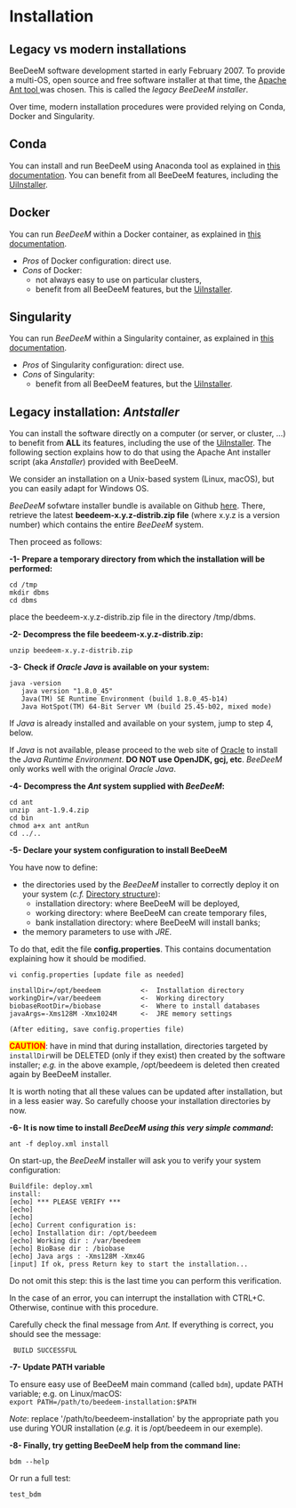 # Installation

## Legacy vs modern installations

BeeDeeM software development started in early February 2007. To provide a multi-OS, open source and free software installer at that time, the [Apache Ant tool ](https://ant.apache.org/)was chosen. This is called the _legacy BeeDeeM installer_.&#x20;

Over time, modern installation procedures were provided relying on Conda, Docker and Singularity.

## Conda

You can install and run BeeDeeM using Anaconda tool as explained in [this documentation](https://anaconda.org/SeBiMER/beedeem). You can benefit from all BeeDeeM features, including the [UiInstaller](../getting-started-1/).&#x20;

## Docker

You can run _BeeDeeM_ within a Docker container, as explained in [this documentation](https://github.com/pgdurand/BeeDeeM/tree/master/docker).&#x20;

* _Pros_ of Docker configuration: direct use.&#x20;
* _Cons_ of Docker:&#x20;
  * not always easy to use on particular clusters,&#x20;
  * benefit from all BeeDeeM features, but the [UiInstaller](../getting-started-1/).&#x20;

## Singularity

You can run _BeeDeeM_ within a Singularity container, as explained in [this documentation](https://github.com/pgdurand/BeeDeeM/tree/master/singularity).&#x20;

* _Pros_ of Singularity configuration: direct use.&#x20;
* _Cons_ of Singularity:&#x20;
  * benefit from all BeeDeeM features, but the [UiInstaller](../getting-started-1/).&#x20;

## Legacy installation: _Antstaller_

You can install the software directly on a computer (or server, or cluster, ...) to benefit from **ALL** its features, including the use of the [UiInstaller](../getting-started-1/). The following section explains how to do that using the Apache Ant installer script (aka _Anstaller_) provided with BeeDeeM.

We consider an installation on a Unix-based system (Linux, macOS), but you can easily adapt for Windows OS.

_BeeDeeM_ sofwtare installer bundle is available on Github [here](https://github.com/pgdurand/BeeDeeM/releases). There, retrieve the latest  **beedeem-x.y.z-distrib.zip file** (where x.y.z is a version number) which contains the entire _BeeDeeM_ system.

Then proceed as follows:

**-1- Prepare a temporary directory from which the installation will be performed:**

```
cd /tmp
mkdir dbms
cd dbms
```

place the beedeem-x.y.z-distrib.zip file in the directory /tmp/dbms.

**-2- Decompress the file beedeem-x.y.z-distrib.zip:**

```
unzip beedeem-x.y.z-distrib.zip
```

**-3- Check if **_**Oracle Java**_** is available on your system:**

```
java -version
   java version "1.8.0_45"
   Java(TM) SE Runtime Environment (build 1.8.0_45-b14)
   Java HotSpot(TM) 64-Bit Server VM (build 25.45-b02, mixed mode)
```

If _Java_ is already installed and available on your system, jump to step 4, below.

If _Java_ is not available, please proceed to the web site of [Oracle](http://www.oracle.com/technetwork/java/javase/downloads/jre8-downloads-2133155.html) to install the _Java Runtime Environment_. **DO NOT use OpenJDK, gcj, etc**. _BeeDeeM_ only works well with the original _Oracle Java_.

**-4- Decompress the **_**Ant**_** system supplied with **_**BeeDeeM**_**:**

```
cd ant
unzip  ant-1.9.4.zip
cd bin
chmod a+x ant antRun
cd ../..
```

**-5- Declare your system configuration to install BeeDeeM**

You have now to define:

* the directories used by the _BeeDeeM_ installer to correctly deploy it on your system (_c.f._ [Directory structure](directory\_structure.md)):&#x20;
  * installation directory: where BeeDeeM will be deployed,&#x20;
  * working directory: where BeeDeeM can create temporary files,
  * bank installation directory: where BeeDeeM will install banks;
* the memory parameters to use with _JRE_.

To do that, edit the file **config.properties**. This contains documentation explaining how it should be modified.

```
vi config.properties [update file as needed]

installDir=/opt/beedeem          <-  Installation directory
workingDir=/var/beedeem          <-  Working directory
biobaseRootDir=/biobase          <-  Where to install databases
javaArgs=-Xms128M -Xmx1024M      <-  JRE memory settings

(After editing, save config.properties file)
```

<mark style="color:red;">**CAUTION**</mark>: have in mind that during installation, directories targeted by `installDir`will be DELETED (only if they exist) then created by the software installer; _e.g._ in the above example, /opt/beedeem is deleted then created again by BeeDeeM installer.

It is worth noting that all these values can be updated after installation, but in a less easier way. So carefully choose your installation directories by now.

**-6- It is now time to install **_**BeeDeeM using this very simple command**_**:**

```
ant -f deploy.xml install
```

On start-up, the _BeeDeeM_ installer will ask you to verify your system configuration:

`Buildfile: deploy.xml`\
`install:` \
&#x20;   `[echo] *** PLEASE VERIFY ***` \
&#x20;   `[echo]` \
&#x20;   `[echo]` \
&#x20;   `[echo] Current configuration is:` \
&#x20;   `[echo] Installation dir: /opt/beedeem` \
&#x20;   `[echo] Working dir : /var/beedeem` \
&#x20;   `[echo] BioBase dir : /biobase` \
&#x20;   `[echo] Java args : -Xms128M -Xmx4G` \
&#x20;   `[input] If ok, press Return key to start the installation...`

Do not omit this step: this is the last time you can perform this verification.&#x20;

In the case of an error, you can interrupt the installation with CTRL+C. Otherwise, continue with this procedure.

Carefully check the final message from _Ant._ If everything is correct, you should see the message:

```
 BUILD SUCCESSFUL
```

**-7- Update PATH variable**

To ensure easy use of BeeDeeM main command (called `bdm`), update PATH variable; e.g. on Linux/macOS:\
`export PATH=/path/to/beedeem-installation:$PATH`

_Note_: replace '/path/to/beedeem-installation' by the appropriate path you use during YOUR installation (_e.g._ it is /opt/beedeem in our exemple).&#x20;

**-8- Finally, try getting BeeDeeM help from the command line:**

`bdm --help`

Or run a full test:

`test_bdm`

